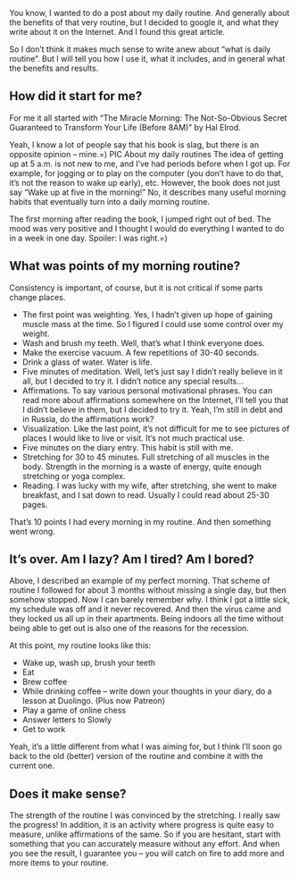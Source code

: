 You know, I wanted to do a post about my daily routine. And generally about the benefits of that very routine, but I decided to google it, and what they write about it on the Internet. And I found this great article.

So I don’t think it makes much sense to write anew about “what is daily routine”. But I will tell you how I use it, what it includes, and in general what the benefits and results.

## How did it start for me?
For me it all started with “The Miracle Morning: The Not-So-Obvious Secret Guaranteed to Transform Your Life (Before 8AM)” by Hal Elrod. 

Yeah, I know a lot of people say that his book is slag, but there is an opposite opinion – mine.=)
PIC
About my daily routines
The idea of getting up at 5 a.m. is not new to me, and I’ve had periods before when I got up. For example, for jogging or to play on the computer (you don’t have to do that, it’s not the reason to wake up early), etc. However, the book does not just say “Wake up at five in the morning!” No, it describes many useful morning habits that eventually turn into a daily morning routine. 

The first morning after reading the book, I jumped right out of bed. The mood was very positive and I thought I would do everything I wanted to do in a week in one day. Spoiler: I was right.=) 

## What was points of my morning routine?
Consistency is important, of course, but it is not critical if some parts change places.

- The first point was weighting. Yes, I hadn’t given up hope of gaining muscle mass at the time. So I figured I could use some control over my weight.
- Wash and brush my teeth. Well, that’s what I think everyone does.
- Make the exercise vacuum. A few repetitions of 30-40 seconds.
- Drink a glass of water. Water is life.
- Five minutes of meditation. Well, let’s just say I didn’t really believe in it all, but I decided to try it. I didn’t notice any special results…
- Affirmations. To say various personal motivational phrases. You can read more about affirmations somewhere on the Internet, I’ll tell you that I didn’t believe in them, but I decided to try it. Yeah, I’m still in debt and in Russia, do the affirmations work?
- Visualization. Like the last point, it’s not difficult for me to see pictures of places I would like to live or visit. It’s not much practical use.
- Five minutes on the diary entry. This habit is still with me.
- Stretching for 30 to 45 minutes. Full stretching of all muscles in the body. Strength in the morning is a waste of energy, quite enough stretching or yoga complex. 
- Reading. I was lucky with my wife, after stretching, she went to make breakfast, and I sat down to read. Usually I could read about 25-30 pages.

That’s 10 points I had every morning in my routine. And then something went wrong.

## It’s over. Am I lazy? Am I tired? Am I bored?
Above, I described an example of my perfect morning. That scheme of routine I followed for about 3 months without missing a single day, but then somehow stopped. Now I can barely remember why. I think I got a little sick, my schedule was off and it never recovered. And then the virus came and they locked us all up in their apartments. Being indoors all the time without being able to get out is also one of the reasons for the recession. 

At this point, my routine looks like this:

- Wake up, wash up, brush your teeth
- Eat 
- Brew coffee
- While drinking coffee – write down your thoughts in your diary, do a lesson at Duolingo. (Plus now Patreon)
- Play a game of online chess
- Answer letters to Slowly
- Get to work

Yeah, it’s a little different from what I was aiming for, but I think I’ll soon go back to the old (better) version of the routine and combine it with the current one. 

## Does it make sense?
The strength of the routine I was convinced by the stretching. I really saw the progress! In addition, it is an activity where progress is quite easy to measure, unlike affirmations of the same. So if you are hesitant, start with something that you can accurately measure without any effort. And when you see the result, I guarantee you – you will catch on fire to add more and more items to your routine.
